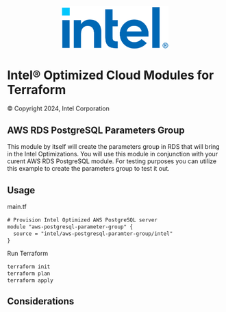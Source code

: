 <p align="center">
  <img src="https://github.com/intel/terraform-intel-aws-postgresql-parameter-group/blob/main/images/logo-classicblue-800px.png?raw=true" alt="Intel Logo" width="250"/>
</p>

# Intel® Optimized Cloud Modules for Terraform

© Copyright 2024, Intel Corporation

## AWS RDS PostgreSQL Parameters Group

This module by itself will create the parameters group in RDS that will bring in the Intel Optimizations.  You will use this module in conjunction with your curent AWS RDS PostgreSQL module.    For testing purposes you can utilize this example to create the parameters group to test it out.   

## Usage

main.tf
```hcl
# Provision Intel Optimized AWS PostgreSQL server
module "aws-postgresql-parameter-group" {
  source = "intel/aws-postgresql-paramter-group/intel"
}
```

Run Terraform

```hcl
terraform init  
terraform plan
terraform apply 
```

## Considerations
